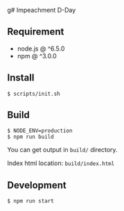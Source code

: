 g# Impeachment D-Day

## Requirement

* node.js @ ^6.5.0
* npm @ ^3.0.0


## Install

```shell
$ scripts/init.sh
```


## Build

```shell
$ NODE_ENV=production
$ npm run build
```

You can get output in ``build/`` directory.

Index html location: ``build/index.html``


## Development

```shell
$ npm run start
```

